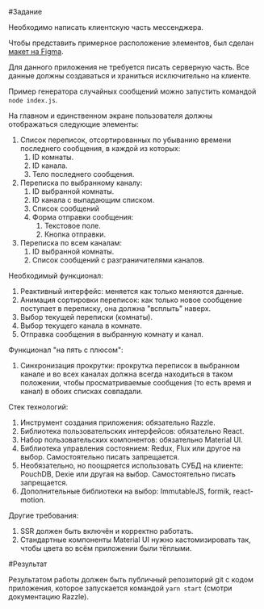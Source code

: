 #Задание

Необходимо написать клиентскую часть мессенджера.

Чтобы представить примерное расположение элементов, был сделан [макет на Figma](https://www.figma.com/file/0rgbAhUUCNHBY0ZTY4Jy1c/Multichannel-Messenger?node-id=0%3A1). 

Для данного приложения не требуется писать серверную часть.
Все данные должны создаваться и храниться исключительно на клиенте.

Пример генератора случайных сообщений можно запустить командой `node index.js`.

На главном и единственном экране пользователя должны отображаться следующие элементы:
1. Список переписок, отсортированных по убыванию времени последнего сообщения, в каждой из которых:
    1. ID комнаты.
    2. ID канала.
    3. Тело последнего сообщения.
2. Переписка по выбранному каналу:
    1. ID выбранной комнаты.
    2. ID канала с выпадающим списком.
    3. Список сообщений
    4. Форма отправки сообщения:
        1. Текстовое поле.
        2. Кнопка отправки.
3. Переписка по всем каналам:
    1. ID выбранной комнаты.
    2. Список сообщений с разграничителями каналов.

Необходимый функционал:
1. Реактивный интерфейс: меняется как только меняются данные.
2. Анимация сортировки переписок: как только новое сообщение поступает в переписку, она должна "всплыть" наверх.
3. Выбор текущей переписки (комнаты).
4. Выбор текущего канала в комнате.
5. Отправка сообщения в выбранную комнату и канал.

Функционал "на пять с плюсом":
1. Синхронизация прокрутки: прокрутка переписок в выбранном канале и во всех каналах должна всегда находиться в таком положении, чтобы просматриваемые сообщения (то есть время и канал) в обоих списках совпадали.

Стек технологий:
1. Инструмент создания приложения: обязательно Razzle.
2. Библиотека пользовательских интерфейсов: обязательно React.
3. Набор пользовательских компонентов: обязательно Material UI.
3. Библиотека управления состоянием: Redux, Flux или другое на выбор. Самостоятельно писать запрещается.
4. Необязательно, но поощряется использовать СУБД на клиенте: PouchDB, Dexie или другая на выбор. Самостоятельно писать запрещается.
0. Дополнительные библиотеки на выбор: ImmutableJS, formik, react-motion.

Другие требования:
1. SSR должен быть включён и корректно работать.
2. Стандартные компоненты Material UI нужно кастомизировать так, чтобы цвета во всём приложении были тёплыми.

#Результат

Результатом работы должен быть публичный репозиторий git с кодом приложения, которое запускается командой `yarn start` (смотри документацию Razzle).
